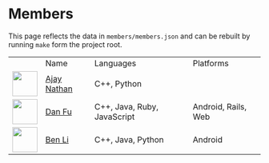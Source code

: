 # Members
This page reflects the data in `members/members.json` and
      can be rebuilt by running `make` form the project root.
<table>
  <tr><td></td><td>Name</td><td>Languages</td><td>Platforms</td></tr>
  <tr>
    <td><img src='https://avatars2.githubusercontent.com/u/5009984?s=50' width='50px'></td>
    <td><a href='AjayNathan'>Ajay Nathan</a></td>
    <td>C++, Python</td>
    <td></td>
  </tr>
  <tr>
    <td><img src='https://avatars1.githubusercontent.com/u/4600866?s=50' width='50px'></td>
    <td><a href='DanFu1'>Dan Fu</a></td>
    <td>C++, Java, Ruby, JavaScript</td>
    <td>Android, Rails, Web</td>
  </tr>
  <tr>
    <td><img src='https://avatars0.githubusercontent.com/u/7121441?s=50' width='50px'></td>
    <td><a href='benjix'>Ben Li</a></td>
    <td>C++, Java, Python</td>
    <td>Android</td>
  </tr>
</table>
